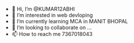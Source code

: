 - 👋 Hi, I’m @KUMAR12ABHI
- 👀 I’m interested in web devloping
- 🌱 I’m currently learning MCA in MANIT BHOPAL
- 💞️ I’m looking to collaborate on ...
- 📫 How to reach me 7367018043

<!---
KUMAR12ABHI/KUMAR12ABHI is a ✨ special ✨ repository because its `README.md` (this file) appears on your GitHub profile.
You can click the Preview link to take a look at your changes.
--->
